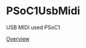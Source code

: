 # PSoC1UsbMidi
USB MIDI used PSoC1

[Overview](https://spaceno123.github.io/aki-chi/www/PSoC/usbmidi.html)

